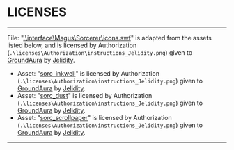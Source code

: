 # LICENSES

---

File: "[.\interface\Magus\Sorcerer\icons.swf](https://www.nexusmods.com/skyrimspecialedition/mods/95196)" is adapted from the assets listed below, and is licensed by Authorization (`.\licenses\Authorization\instructions_Jelidity.png`) given to [GroundAura](https://www.nexusmods.com/users/97658973) by [Jelidity](https://www.nexusmods.com/users/4569617).

- Asset: "[sorc_inkwell](https://www.nexusmods.com/skyrimspecialedition/mods/95196)" is licensed by Authorization (`.\licenses\Authorization\instructions_Jelidity.png`) given to [GroundAura](https://www.nexusmods.com/users/97658973) by [Jelidity](https://www.nexusmods.com/users/4569617).
- Asset: "[sorc_dust](https://www.nexusmods.com/skyrimspecialedition/mods/95196)" is licensed by Authorization (`.\licenses\Authorization\instructions_Jelidity.png`) given to [GroundAura](https://www.nexusmods.com/users/97658973) by [Jelidity](https://www.nexusmods.com/users/4569617).
- Asset: "[sorc_scrollpaper](https://www.nexusmods.com/skyrimspecialedition/mods/95196)" is licensed by Authorization (`.\licenses\Authorization\instructions_Jelidity.png`) given to [GroundAura](https://www.nexusmods.com/users/97658973) by [Jelidity](https://www.nexusmods.com/users/4569617).

---
